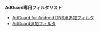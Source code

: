 <strong>AdGuard専用フィルタリスト</strong>
* [AdGuard for Android DNS用追加フィルタ](https://raw.githubusercontent.com/mori-jio/adb_filter/main/adguard/dns.txt)
* [AdGuard追加フィルタ](https://subscribe.adblockplus.org/?location=https://raw.githubusercontent.com/mori-jio/adb_filter/main/adguard/plus.txt&title=AdGuard%20Additional%20filters)
